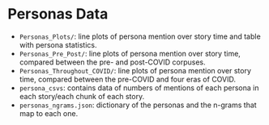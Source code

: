 # Personas Data
- `Personas_Plots/`: line plots of persona mention over story time and table with persona statistics.
- `Personas_Pre_Post/`: line plots of persona mention over story time, compared between the pre- and post-COVID corpuses.
- `Personas_Throughout_COVID/`: line plots of persona mention over story time, compared between the pre-COVID and four eras of COVID.
- `persona_csvs`: contains data of numbers of mentions of each persona in each story/each chunk of each story.
- `personas_ngrams.json`: dictionary of the personas and the n-grams that map to each one.

